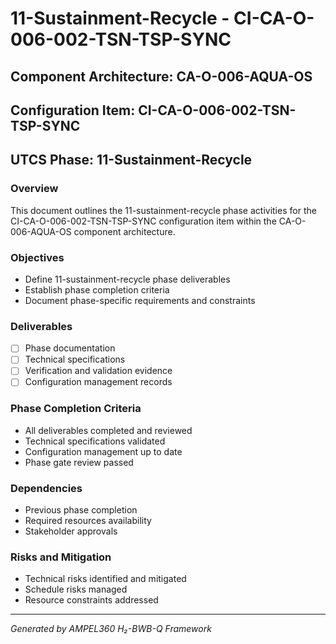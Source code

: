 # 11-Sustainment-Recycle - CI-CA-O-006-002-TSN-TSP-SYNC

## Component Architecture: CA-O-006-AQUA-OS
## Configuration Item: CI-CA-O-006-002-TSN-TSP-SYNC
## UTCS Phase: 11-Sustainment-Recycle

### Overview
This document outlines the 11-sustainment-recycle phase activities for the CI-CA-O-006-002-TSN-TSP-SYNC configuration item within the CA-O-006-AQUA-OS component architecture.

### Objectives
- Define 11-sustainment-recycle phase deliverables
- Establish phase completion criteria
- Document phase-specific requirements and constraints

### Deliverables
- [ ] Phase documentation
- [ ] Technical specifications
- [ ] Verification and validation evidence
- [ ] Configuration management records

### Phase Completion Criteria
- All deliverables completed and reviewed
- Technical specifications validated
- Configuration management up to date
- Phase gate review passed

### Dependencies
- Previous phase completion
- Required resources availability
- Stakeholder approvals

### Risks and Mitigation
- Technical risks identified and mitigated
- Schedule risks managed
- Resource constraints addressed

---
*Generated by AMPEL360 H₂-BWB-Q Framework*
